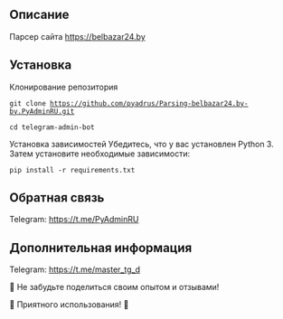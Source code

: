 <h2>Описание</h2>

Парсер сайта https://belbazar24.by

<h2>Установка</h2>

Клонирование репозитория

<code>git clone https://github.com/pyadrus/Parsing-belbazar24.by-by.PyAdminRU.git</code>

<code>cd telegram-admin-bot</code>

Установка зависимостей Убедитесь, что у вас установлен Python 3. Затем установите необходимые зависимости:

<code>pip install -r requirements.txt</code>

<h2>Обратная связь</h2>

Telegram: https://t.me/PyAdminRU

<h2>Дополнительная информация</h2>

Telegram: https://t.me/master_tg_d

📣 Не забудьте поделиться своим опытом и отзывами!

🚀 Приятного использования! 🚀